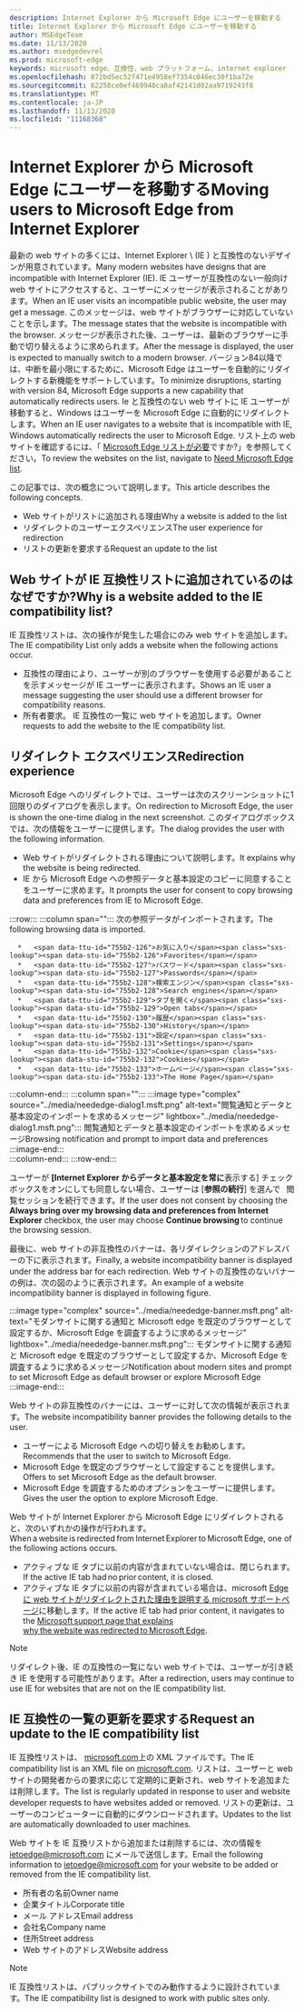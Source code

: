 ```yaml
---
description: Internet Explorer から Microsoft Edge にユーザーを移動する
title: Internet Explorer から Microsoft Edge にユーザーを移動する
author: MSEdgeTeam
ms.date: 11/13/2020
ms.author: msedgedevrel
ms.prod: microsoft-edge
keywords: microsoft edge、互換性、web プラットフォーム、internet explorer
ms.openlocfilehash: 872bd5ec52f471e4958ef7354c046ec30f1ba72e
ms.sourcegitcommit: 62258ce0ef469948ca8af42141d02aa9719243f8
ms.translationtype: MT
ms.contentlocale: ja-JP
ms.lasthandoff: 11/13/2020
ms.locfileid: "11168368"
---
```

# <span data-ttu-id="755b2-104">Internet Explorer から Microsoft Edge にユーザーを移動する</span><span class="sxs-lookup"><span data-stu-id="755b2-104">Moving users to Microsoft Edge from Internet Explorer</span></span>  

<span data-ttu-id="755b2-105">最新の web サイトの多くには、Internet Explorer \ (IE \) と互換性のないデザインが用意されています。</span><span class="sxs-lookup"><span data-stu-id="755b2-105">Many modern websites have designs that are incompatible with Internet Explorer \(IE\).</span></span>  <span data-ttu-id="755b2-106">IE ユーザーが互換性のない一般向け web サイトにアクセスすると、ユーザーにメッセージが表示されることがあります。</span><span class="sxs-lookup"><span data-stu-id="755b2-106">When an IE user visits an incompatible public website, the user may get a message.</span></span>  <span data-ttu-id="755b2-107">このメッセージは、web サイトがブラウザーに対応していないことを示します。</span><span class="sxs-lookup"><span data-stu-id="755b2-107">The message states that the website is incompatible with the browser.</span></span>  <span data-ttu-id="755b2-108">メッセージが表示された後、ユーザーは、最新のブラウザーに手動で切り替えるように求められます。</span><span class="sxs-lookup"><span data-stu-id="755b2-108">After the message is displayed, the user is expected to manually switch to a modern browser.</span></span>  <span data-ttu-id="755b2-109">バージョン84以降では、中断を最小限にするために、Microsoft Edge はユーザーを自動的にリダイレクトする新機能をサポートしています。</span><span class="sxs-lookup"><span data-stu-id="755b2-109">To minimize disruptions, starting with version 84, Microsoft Edge supports a new capability that automatically redirects users.</span></span>  <span data-ttu-id="755b2-110">Ie と互換性のない web サイトに IE ユーザーが移動すると、Windows はユーザーを Microsoft Edge に自動的にリダイレクトします。</span><span class="sxs-lookup"><span data-stu-id="755b2-110">When an IE user navigates to a website that is incompatible with IE, Windows automatically redirects the user to Microsoft Edge.</span></span>  <span data-ttu-id="755b2-111">リスト上の web サイトを確認するには、「 [Microsoft Edge リストが必要][MicrosoftEdgeNeededgeV1]ですか?」を参照してください。</span><span class="sxs-lookup"><span data-stu-id="755b2-111">To review the websites on the list, navigate to [Need Microsoft Edge list][MicrosoftEdgeNeededgeV1].</span></span>

<span data-ttu-id="755b2-112">この記事では、次の概念について説明します。</span><span class="sxs-lookup"><span data-stu-id="755b2-112">This article describes the following concepts.</span></span>  

*   <span data-ttu-id="755b2-113">Web サイトがリストに追加される理由</span><span class="sxs-lookup"><span data-stu-id="755b2-113">Why a website is added to the list</span></span>  
*   <span data-ttu-id="755b2-114">リダイレクトのユーザーエクスペリエンス</span><span class="sxs-lookup"><span data-stu-id="755b2-114">The user experience for redirection</span></span>  
*   <span data-ttu-id="755b2-115">リストの更新を要求する</span><span class="sxs-lookup"><span data-stu-id="755b2-115">Request an update to the list</span></span>  
    
## <span data-ttu-id="755b2-116">Web サイトが IE 互換性リストに追加されているのはなぜですか?</span><span class="sxs-lookup"><span data-stu-id="755b2-116">Why is a website added to the IE compatibility list?</span></span>  

<span data-ttu-id="755b2-117">IE 互換性リストは、次の操作が発生した場合にのみ web サイトを追加します。</span><span class="sxs-lookup"><span data-stu-id="755b2-117">The IE compatibility List only adds a website when the following actions occur.</span></span>  

*   <span data-ttu-id="755b2-118">互換性の理由により、ユーザーが別のブラウザーを使用する必要があることを示すメッセージが IE ユーザーに表示されます。</span><span class="sxs-lookup"><span data-stu-id="755b2-118">Shows an IE user a message suggesting the user should use a different browser for compatibility reasons.</span></span>  
*   <span data-ttu-id="755b2-119">所有者要求。 IE 互換性の一覧に web サイトを追加します。</span><span class="sxs-lookup"><span data-stu-id="755b2-119">Owner requests to add the website to the IE compatibility list.</span></span>  

## <span data-ttu-id="755b2-120">リダイレクト エクスペリエンス</span><span class="sxs-lookup"><span data-stu-id="755b2-120">Redirection experience</span></span>

<span data-ttu-id="755b2-121">Microsoft Edge へのリダイレクトでは、ユーザーは次のスクリーンショットに1回限りのダイアログを表示します。</span><span class="sxs-lookup"><span data-stu-id="755b2-121">On redirection to Microsoft Edge, the user is shown the one-time dialog in the next screenshot.</span></span>  <span data-ttu-id="755b2-122">このダイアログボックスでは、次の情報をユーザーに提供します。</span><span class="sxs-lookup"><span data-stu-id="755b2-122">The dialog provides the user with the following information.</span></span>  

*   <span data-ttu-id="755b2-123">Web サイトがリダイレクトされる理由について説明します。</span><span class="sxs-lookup"><span data-stu-id="755b2-123">It explains why the website is being redirected.</span></span>  
*   <span data-ttu-id="755b2-124">IE から Microsoft Edge への参照データと基本設定のコピーに同意することをユーザーに求めます。</span><span class="sxs-lookup"><span data-stu-id="755b2-124">It prompts the user for consent to copy browsing data and preferences from IE to Microsoft Edge.</span></span>  

:::row:::
   :::column span="":::
      <span data-ttu-id="755b2-125">次の参照データがインポートされます。</span><span class="sxs-lookup"><span data-stu-id="755b2-125">The following browsing data is imported.</span></span>  
      
      *   <span data-ttu-id="755b2-126">お気に入り</span><span class="sxs-lookup"><span data-stu-id="755b2-126">Favorites</span></span>  
      *   <span data-ttu-id="755b2-127">パスワード</span><span class="sxs-lookup"><span data-stu-id="755b2-127">Passwords</span></span>  
      *   <span data-ttu-id="755b2-128">検索エンジン</span><span class="sxs-lookup"><span data-stu-id="755b2-128">Search engines</span></span>  
      *   <span data-ttu-id="755b2-129">タブを開く</span><span class="sxs-lookup"><span data-stu-id="755b2-129">Open tabs</span></span>  
      *   <span data-ttu-id="755b2-130">履歴</span><span class="sxs-lookup"><span data-stu-id="755b2-130">History</span></span>  
      *   <span data-ttu-id="755b2-131">設定</span><span class="sxs-lookup"><span data-stu-id="755b2-131">Settings</span></span>  
      *   <span data-ttu-id="755b2-132">Cookie</span><span class="sxs-lookup"><span data-stu-id="755b2-132">Cookies</span></span>  
      *   <span data-ttu-id="755b2-133">ホームページ</span><span class="sxs-lookup"><span data-stu-id="755b2-133">The Home Page</span></span>  
   :::column-end:::
   :::column span="":::
      :::image type="complex" source="../media/neededge-dialog1.msft.png" alt-text="閲覧通知とデータと基本設定のインポートを求めるメッセージ" lightbox="../media/neededge-dialog1.msft.png":::
         <span data-ttu-id="755b2-135">閲覧通知とデータと基本設定のインポートを求めるメッセージ</span><span class="sxs-lookup"><span data-stu-id="755b2-135">Browsing notification and prompt to import data and preferences</span></span>  
      :::image-end:::  
   :::column-end:::
:::row-end:::

<span data-ttu-id="755b2-136">ユーザーが **[Internet Explorer からデータと基本設定を常に**表示する] チェックボックスをオンにしても同意しない場合、ユーザーは [**参照の続行**] を選んで   閲覧セッションを続行できます。</span><span class="sxs-lookup"><span data-stu-id="755b2-136">If the user does not consent by choosing the **Always bring over my browsing data and preferences from Internet Explorer** checkbox, the user may choose **Continue browsing** to continue the browsing session.</span></span>  

<span data-ttu-id="755b2-137">最後に、web サイトの非互換性のバナーは、各リダイレクションのアドレスバーの下に表示されます。</span><span class="sxs-lookup"><span data-stu-id="755b2-137">Finally, a website incompatibility banner is displayed under the address bar for each redirection.</span></span>  <span data-ttu-id="755b2-138">Web サイトの互換性のないバナーの例は、次の図のように表示されます。</span><span class="sxs-lookup"><span data-stu-id="755b2-138">An example of a website incompatibility banner is displayed in following figure.</span></span>

:::image type="complex" source="../media/neededge-banner.msft.png" alt-text="モダンサイトに関する通知と Microsoft edge を既定のブラウザーとして設定するか、Microsoft Edge を調査するように求めるメッセージ" lightbox="../media/neededge-banner.msft.png":::
   <span data-ttu-id="755b2-140">モダンサイトに関する通知と Microsoft edge を既定のブラウザーとして設定するか、Microsoft Edge を調査するように求めるメッセージ</span><span class="sxs-lookup"><span data-stu-id="755b2-140">Notification about modern sites and prompt to set Microsoft Edge as default browser or explore Microsoft Edge</span></span>  
:::image-end:::

<span data-ttu-id="755b2-141">Web サイトの非互換性のバナーには、ユーザーに対して次の情報が表示されます。</span><span class="sxs-lookup"><span data-stu-id="755b2-141">The website incompatibility banner provides the following details to the user.</span></span>  

*   <span data-ttu-id="755b2-142">ユーザーによる Microsoft Edge への切り替えをお勧めします。</span><span class="sxs-lookup"><span data-stu-id="755b2-142">Recommends that the user to switch to Microsoft Edge.</span></span>  
*   <span data-ttu-id="755b2-143">Microsoft Edge を既定のブラウザーとして設定することを提供します。</span><span class="sxs-lookup"><span data-stu-id="755b2-143">Offers to set Microsoft Edge as the default browser.</span></span>  
*   <span data-ttu-id="755b2-144">Microsoft Edge を調査するためのオプションをユーザーに提供します。</span><span class="sxs-lookup"><span data-stu-id="755b2-144">Gives the user the option to explore Microsoft Edge.</span></span>    
    
<span data-ttu-id="755b2-145">Web サイトが Internet Explorer から Microsoft Edge にリダイレクトされると、次のいずれかの操作が行われます。</span><span class="sxs-lookup"><span data-stu-id="755b2-145">When a website is redirected from Internet Explorer to Microsoft Edge, one of the following actions occurs.</span></span>

*   <span data-ttu-id="755b2-146">アクティブな IE タブに以前の内容が含まれていない場合は、閉じられます。</span><span class="sxs-lookup"><span data-stu-id="755b2-146">If the active IE tab had no prior content, it is closed.</span></span>  
*   <span data-ttu-id="755b2-147">アクティブな IE タブに以前の内容が含まれている場合は、microsoft [Edge に web サイトがリダイレクトされた理由を説明する microsoft サポートページ][MicrosoftSupportOfficeTheWebsiteYouWereTryingToReachDoesntWorkWithInternetExplorer]に移動します。</span><span class="sxs-lookup"><span data-stu-id="755b2-147">If the active IE tab had prior content, it navigates to the [Microsoft support page that explains why the website was redirected to Microsoft Edge][MicrosoftSupportOfficeTheWebsiteYouWereTryingToReachDoesntWorkWithInternetExplorer].</span></span>  

> [!NOTE]
> <span data-ttu-id="755b2-148">リダイレクト後、IE の互換性の一覧にない web サイトでは、ユーザーが引き続き IE を使用する可能性があります。</span><span class="sxs-lookup"><span data-stu-id="755b2-148">After a redirection, users may continue to use IE for websites that are not on the IE compatibility list.</span></span>  

## <span data-ttu-id="755b2-149">IE 互換性の一覧の更新を要求する</span><span class="sxs-lookup"><span data-stu-id="755b2-149">Request an update to the IE compatibility list</span></span>  

<span data-ttu-id="755b2-150">IE 互換性リストは、 [microsoft.com][MicrosoftOfficialHome]上の XML ファイルです。</span><span class="sxs-lookup"><span data-stu-id="755b2-150">The IE compatibility list is an XML file on [microsoft.com][MicrosoftOfficialHome].</span></span>  <span data-ttu-id="755b2-151">リストは、ユーザーと web サイトの開発者からの要求に応じて定期的に更新され、web サイトを追加または削除します。</span><span class="sxs-lookup"><span data-stu-id="755b2-151">The list is regularly updated in response to user and website developer requests to have websites added or removed.</span></span>  <span data-ttu-id="755b2-152">リストの更新は、ユーザーのコンピューターに自動的にダウンロードされます。</span><span class="sxs-lookup"><span data-stu-id="755b2-152">Updates to the list are automatically downloaded to user machines.</span></span>  

<span data-ttu-id="755b2-153">Web サイトを IE 互換リストから追加または削除するには、次の情報を [ietoedge@microsoft.com][MailtoMicrosoftIetoedge] にメールで送信します。</span><span class="sxs-lookup"><span data-stu-id="755b2-153">Email the following information to [ietoedge@microsoft.com][MailtoMicrosoftIetoedge] for your website to be added or removed from the IE compatibility list.</span></span>    

*   <span data-ttu-id="755b2-154">所有者の名前</span><span class="sxs-lookup"><span data-stu-id="755b2-154">Owner name</span></span>  
*   <span data-ttu-id="755b2-155">企業タイトル</span><span class="sxs-lookup"><span data-stu-id="755b2-155">Corporate title</span></span>  
*   <span data-ttu-id="755b2-156">メール アドレス</span><span class="sxs-lookup"><span data-stu-id="755b2-156">Email address</span></span>  
*   <span data-ttu-id="755b2-157">会社名</span><span class="sxs-lookup"><span data-stu-id="755b2-157">Company name</span></span>  
*   <span data-ttu-id="755b2-158">住所</span><span class="sxs-lookup"><span data-stu-id="755b2-158">Street address</span></span>  
*   <span data-ttu-id="755b2-159">Web サイトのアドレス</span><span class="sxs-lookup"><span data-stu-id="755b2-159">Website address</span></span>  
    
> [!NOTE]
> <span data-ttu-id="755b2-160">IE 互換性リストは、パブリックサイトでのみ動作するように設計されています。</span><span class="sxs-lookup"><span data-stu-id="755b2-160">The IE compatibility list is designed to work with public sites only.</span></span>  

<!-- links -->  

[MailtoMicrosoftIetoedge]: mailto:ietoedge@microsoft.com "Ietoedge@microsoft.com にメールを送信する"  

[MicrosoftOfficialHome]: https://www.microsoft.com "Microsoft オフィシャルホーム"  

[MicrosoftEdgeNeededgeV1]:  https://edge.microsoft.com/neededge/v1 "Microsoft Edge リスト v1 xml が必要です |Microsoft Edge"  

[MicrosoftSupportOfficeTheWebsiteYouWereTryingToReachDoesntWorkWithInternetExplorer]: https://support.microsoft.com/office/the-website-you-were-trying-to-reach-doesn-t-work-with-internet-explorer-8f5fc675-cd47-414c-9535-12821ddfc554 "接続しようとしていた web サイトは、Internet Explorer で動作しません |Microsoft Office サポート"  

